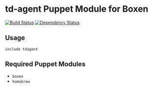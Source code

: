 # td-agent Puppet Module for Boxen

[![Build Status](https://travis-ci.org/gluegent/puppet-tdagent.png?branch=master)](https://travis-ci.org/gluegent/puppet-tdagent) [![Dependency Status](https://gemnasium.com/gluegent/puppet-tdagent.png)](https://gemnasium.com/gluegent/puppet-tdagent)

## Usage

```puppet
include tdagent
```

## Required Puppet Modules

* `boxen`
* `homebrew`

